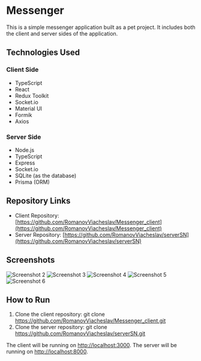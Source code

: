 # Messenger

This is a simple messenger application built as a pet project. It includes both the client and server sides of the application.

## Technologies Used

### Client Side
- TypeScript
- React
- Redux Toolkit
- Socket.io
- Material UI
- Formik
- Axios

### Server Side
- Node.js
- TypeScript
- Express
- Socket.io
- SQLite (as the database)
- Prisma (ORM)

## Repository Links

- Client Repository: [https://github.com/RomanovViacheslav/Messenger_client](https://github.com/RomanovViacheslav/Messenger_client)
- Server Repository: [https://github.com/RomanovViacheslav/serverSN](https://github.com/RomanovViacheslav/serverSN)

## Screenshots

![Screenshot 2](https://i.postimg.cc/xC4DszmC/54085bdcb0e1ed87424f6088485af9a8.png)
![Screenshot 3](https://i.postimg.cc/pV3yr9SR/7648fd957ff3efacba59868f818ddaf1.png)
![Screenshot 4](https://i.postimg.cc/pVmpPQqs/845122674cc8e0d9644e343e730444ec.png)
![Screenshot 5](https://i.postimg.cc/tTTGt5Yw/b0a7f46d1f66a39b07f0087dbc4e0963.png)
![Screenshot 6](https://i.postimg.cc/nr98NhK1/d338672c234e02f702ed63c8c999da57.png)

## How to Run

1. Clone the client repository: git clone https://github.com/RomanovViacheslav/Messenger_client.git
2. Clone the server repository: git clone https://github.com/RomanovViacheslav/serverSN.git

The client will be running on [http://localhost:3000](http://localhost:3000).
The server will be running on [http://localhost:8000](http://localhost:8000).

